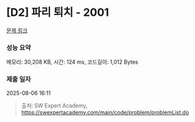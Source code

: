 # [D2] 파리 퇴치 - 2001 

[문제 링크](https://swexpertacademy.com/main/code/problem/problemDetail.do?contestProbId=AV5PzOCKAigDFAUq) 

### 성능 요약

메모리: 30,208 KB, 시간: 124 ms, 코드길이: 1,012 Bytes

### 제출 일자

2025-08-06 16:11



> 출처: SW Expert Academy, https://swexpertacademy.com/main/code/problem/problemList.do